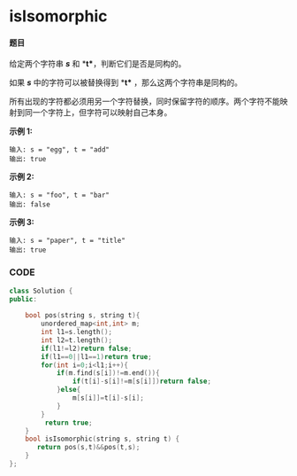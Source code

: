 # isIsomorphic

#### 题目

给定两个字符串 ***s*** 和 ***t\***，判断它们是否是同构的。

如果 ***s*** 中的字符可以被替换得到 ***t\*** ，那么这两个字符串是同构的。

所有出现的字符都必须用另一个字符替换，同时保留字符的顺序。两个字符不能映射到同一个字符上，但字符可以映射自己本身。

**示例 1:**

```
输入: s = "egg", t = "add"
输出: true
```

**示例 2:**

```
输入: s = "foo", t = "bar"
输出: false
```

**示例 3:**

```
输入: s = "paper", t = "title"
输出: true
```



### CODE
```c++
class Solution {
public:
    
    bool pos(string s, string t){
        unordered_map<int,int> m;
        int l1=s.length();
        int l2=t.length();
        if(l1!=l2)return false;
        if(l1==0||l1==1)return true;
        for(int i=0;i<l1;i++){
            if(m.find(s[i])!=m.end()){
                if(t[i]-s[i]!=m[s[i]])return false;
            }else{
                m[s[i]]=t[i]-s[i];
            }
        }
         return true;
    }
    bool isIsomorphic(string s, string t) {
       return pos(s,t)&&pos(t,s);
    }
};
```
